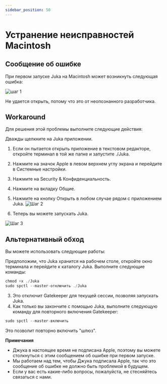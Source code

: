 ```yaml
---
sidebar_position: 50
---
```


# Устранение неисправностей Macintosh

## Сообщение об ошибке

При первом запуске Juka на Macintosh может возникнуть следующая ошибка:


![шаг 1](/img/macintosh/cannotbeopened.png)

Не удается открыть, потому что это от неопознанного разработчика.

## Workaround

Для решения этой проблемы выполните следующие действия:

Дважды щелкните на Juka приложении.
1. Если он пытается открыть приложение в текстовом редакторе, откройте терминал в той же папке и запустите ./Juka.
2. Нажмите на значок Apple в левом верхнем углу экрана и перейдите в Системные настройки.
3. Нажмите на Security & Конфиденциальность.
4. Нажмите на вкладку Общие.
5. Нажмите на кнопку Открыть в любом случае рядом с приложением Juka. ![Шаг 2](/img/macintosh/openanyway.png)

6. Теперь вы можете запускать Juka.

![Шаг 3](/img/macintosh/final.png)


## Альтернативный обход

Вы можете использовать следующие работы:

Предположим, что Juka хранится на рабочем столе, откройте окно терминала и перейдите к каталогу Juka. Выполните следующие команды:

```jsx
chmod +x ./Juka
sudo spctl --master-отключить ./Juka
```

3. Это отключит Gatekeeper для текущей сессии, позволяя запускать Juka.
4. Как только вы закончите с помощью Juka, выполните следующую команду для повторного включения Gatekeeper:

```jsx
sudo spctl --master-включить
```

Это позволит повторно включить "шлюз".

**Примечания**
- Джука в настоящее время не подписана Apple, поэтому вы можете столкнуться с этим сообщением об ошибке при первом запуске.
- Мы работаем над тем, чтобы Джука подписала Apple, так что это сообщение об ошибке не должно быть проблемой в будущем.
- Если у вас есть какие-либо вопросы, пожалуйста, не стесняйтесь связаться с нами.